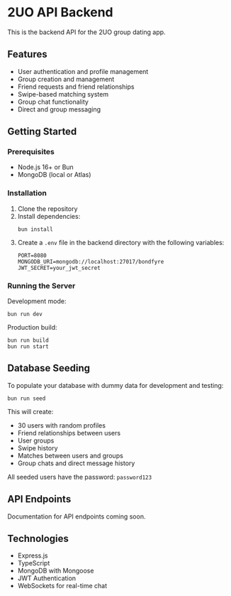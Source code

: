# 2UO API Backend

This is the backend API for the 2UO group dating app.

## Features

- User authentication and profile management
- Group creation and management
- Friend requests and friend relationships
- Swipe-based matching system
- Group chat functionality
- Direct and group messaging

## Getting Started

### Prerequisites

- Node.js 16+ or Bun
- MongoDB (local or Atlas)

### Installation

1. Clone the repository
2. Install dependencies:
   ```
   bun install
   ```
3. Create a `.env` file in the backend directory with the following variables:
   ```
   PORT=8080
   MONGODB_URI=mongodb://localhost:27017/bondfyre
   JWT_SECRET=your_jwt_secret
   ```

### Running the Server

Development mode:

```
bun run dev
```

Production build:

```
bun run build
bun run start
```

## Database Seeding

To populate your database with dummy data for development and testing:

```
bun run seed
```

This will create:

- 30 users with random profiles
- Friend relationships between users
- User groups
- Swipe history
- Matches between users and groups
- Group chats and direct message history

All seeded users have the password: `password123`

## API Endpoints

Documentation for API endpoints coming soon.

## Technologies

- Express.js
- TypeScript
- MongoDB with Mongoose
- JWT Authentication
- WebSockets for real-time chat
